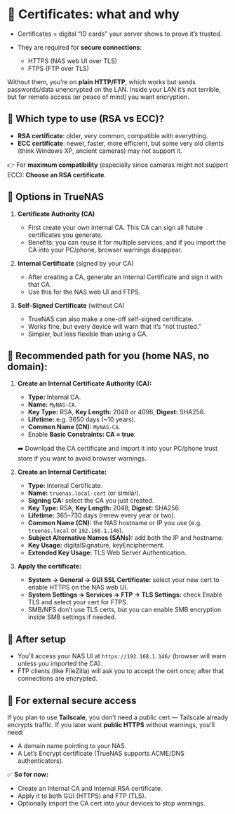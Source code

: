# 🔹 Certificates: what and why

* Certificates = digital “ID cards” your server shows to prove it’s trusted.
* They are required for **secure connections**:

  * HTTPS (NAS web UI over TLS)
  * FTPS (FTP over TLS)

Without them, you’re on **plain HTTP/FTP**, which works but sends passwords/data unencrypted on the LAN. Inside your LAN it’s not terrible, but for remote access (or peace of mind) you want encryption.


## 🔹 Which type to use (RSA vs ECC)?

* **RSA certificate**: older, very common, compatible with everything.
* **ECC certificate**: newer, faster, more efficient, but some very old clients (think Windows XP, ancient cameras) may not support it.

👉 For **maximum compatibility** (especially since cameras might not support ECC):
**Choose an RSA certificate**.


## 🔹 Options in TrueNAS

1. **Certificate Authority (CA)**

   * First create your own internal CA. This CA can sign all future certificates you generate.
   * Benefits: you can reuse it for multiple services, and if you import the CA into your PC/phone, browser warnings disappear.

2. **Internal Certificate** (signed by your CA)

   * After creating a CA, generate an Internal Certificate and sign it with that CA.
   * Use this for the NAS web UI and FTPS.

3. **Self-Signed Certificate** (without CA)

   * TrueNAS can also make a one-off self-signed certificate.
   * Works fine, but every device will warn that it’s “not trusted.”
   * Simpler, but less flexible than using a CA.


## 🔹 Recommended path for you (home NAS, no domain):

1. **Create an Internal Certificate Authority (CA):**

   * **Type:** Internal CA.
   * **Name:** `MyNAS-CA`.
   * **Key Type:** RSA, **Key Length:** 2048 or 4096, **Digest:** SHA256.
   * **Lifetime:** e.g. 3650 days (\~10 years).
   * **Common Name (CN):** `MyNAS-CA`.
   * Enable **Basic Constraints: CA = true**.

   ➡️ Download the CA certificate and import it into your PC/phone trust store if you want to avoid browser warnings.

2. **Create an Internal Certificate:**

   * **Type:** Internal Certificate.
   * **Name:** `truenas.local-cert` (or similar).
   * **Signing CA:** select the CA you just created.
   * **Key Type:** RSA, **Key Length:** 2048, **Digest:** SHA256.
   * **Lifetime:** 365–730 days (renew every year or two).
   * **Common Name (CN):** the NAS hostname or IP you use (e.g. `truenas.local` or `192.168.1.146`).
   * **Subject Alternative Names (SANs):** add both the IP and hostname.
   * **Key Usage:** digitalSignature, keyEncipherment.
   * **Extended Key Usage:** TLS Web Server Authentication.

3. **Apply the certificate:**

   * **System → General → GUI SSL Certificate:** select your new cert to enable HTTPS on the NAS web UI.
   * **System Settings → Services → FTP → TLS Settings:** check Enable TLS and select your cert for FTPS.
   * SMB/NFS don’t use TLS certs, but you can enable SMB encryption inside SMB settings if needed.


## 🔹 After setup

* You’ll access your NAS UI at `https://192.168.1.146/` (browser will warn unless you imported the CA).
* FTP clients (like FileZilla) will ask you to accept the cert once; after that connections are encrypted.


## 🔹 For external secure access

If you plan to use **Tailscale**, you don’t need a public cert — Tailscale already encrypts traffic.
If you later want **public HTTPS** without warnings, you’ll need:

* A domain name pointing to your NAS.
* A Let’s Encrypt certificate (TrueNAS supports ACME/DNS authenticators).


✅ **So for now:**

* Create an Internal CA and Internal RSA certificate.
* Apply it to both GUI (HTTPS) and FTP (TLS).
* Optionally import the CA cert into your devices to stop warnings.
